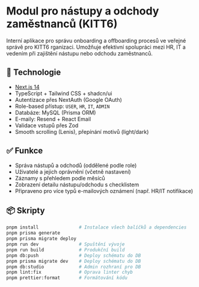 # Modul pro nástupy a odchody zaměstnanců (KITT6)

Interní aplikace pro správu onboarding a offboarding procesů ve veřejné správě pro KITT6 rganizaci. Umožňuje efektivní spolupráci mezi HR, IT a vedením při zajištění nástupu nebo odchodu zaměstnanců.

## 🔧 Technologie

- [Next.js 14](https://nextjs.org/)
- TypeScript + Tailwind CSS + shadcn/ui
- Autentizace přes NextAuth (Google OAuth)
- Role-based přístup: `USER`, `HR`, `IT`, `ADMIN`
- Databáze: MySQL (Prisma ORM)
- E-maily: Resend + React Email
- Validace vstupů přes Zod
- Smooth scrolling (Lenis), přepínání motivů (light/dark)

## ✅ Funkce

- Správa nástupů a odchodů (oddělené podle role)
- Uživatelé a jejich oprávnění (včetně nastavení)
- Záznamy s přehledem podle měsíců
- Zobrazení detailu nástupu/odchodu s checklistem
- Připraveno pro více typů e-mailových oznámení (např. HR/IT notifikace)

## 📦 Skripty

```bash
pnpm install               # Instalace všech balíčků a dependencies
pnpm prisma generate
pnpm prisma migrate deploy
pnpm run dev               # Spuštění vývoje
pnpm run build             # Produkční build
pnpm db:push               # Deploy schématu do DB
pnpm prisma migrate dev    # Deploy schématu do DB
pnpm db:studio             # Admin rozhraní pro DB
pnpm lint:fix              # Oprava linter chyb
pnpm prettier:format       # Formátování kódu
